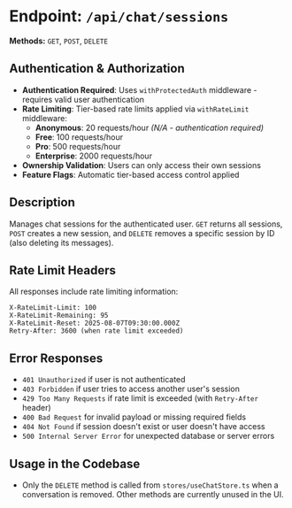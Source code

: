 # Endpoint: `/api/chat/sessions`

**Methods:** `GET`, `POST`, `DELETE`

## Authentication & Authorization

- **Authentication Required**: Uses `withProtectedAuth` middleware - requires valid user authentication
- **Rate Limiting**: Tier-based rate limits applied via `withRateLimit` middleware:
  - **Anonymous**: 20 requests/hour _(N/A - authentication required)_
  - **Free**: 100 requests/hour
  - **Pro**: 500 requests/hour
  - **Enterprise**: 2000 requests/hour
- **Ownership Validation**: Users can only access their own sessions
- **Feature Flags**: Automatic tier-based access control applied

## Description

Manages chat sessions for the authenticated user. `GET` returns all sessions, `POST` creates a new session, and `DELETE` removes a specific session by ID (also deleting its messages).

## Rate Limit Headers

All responses include rate limiting information:

```
X-RateLimit-Limit: 100
X-RateLimit-Remaining: 95
X-RateLimit-Reset: 2025-08-07T09:30:00.000Z
Retry-After: 3600 (when rate limit exceeded)
```

## Error Responses

- `401 Unauthorized` if user is not authenticated
- `403 Forbidden` if user tries to access another user's session
- `429 Too Many Requests` if rate limit is exceeded (with `Retry-After` header)
- `400 Bad Request` for invalid payload or missing required fields
- `404 Not Found` if session doesn't exist or user doesn't have access
- `500 Internal Server Error` for unexpected database or server errors

## Usage in the Codebase

- Only the `DELETE` method is called from `stores/useChatStore.ts` when a conversation is removed. Other methods are currently unused in the UI.
